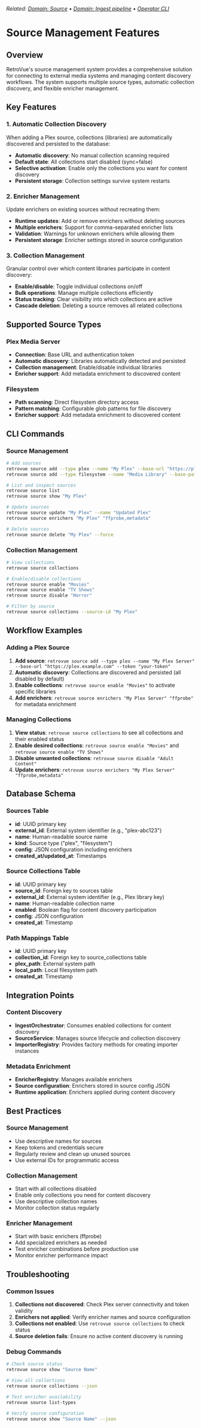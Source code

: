 _Related: [Domain: Source](../domain/Source.md) • [Domain: Ingest pipeline](../domain/IngestPipeline.md) • [Operator CLI](../operator/CLI.md)_

# Source Management Features

## Overview

RetroVue's source management system provides a comprehensive solution for connecting to external media systems and managing content discovery workflows. The system supports multiple source types, automatic collection discovery, and flexible enricher management.

## Key Features

### 1. Automatic Collection Discovery

When adding a Plex source, collections (libraries) are automatically discovered and persisted to the database:

- **Automatic discovery**: No manual collection scanning required
- **Default state**: All collections start disabled (sync=false)
- **Selective activation**: Enable only the collections you want for content discovery
- **Persistent storage**: Collection settings survive system restarts

### 2. Enricher Management

Update enrichers on existing sources without recreating them:

- **Runtime updates**: Add or remove enrichers without deleting sources
- **Multiple enrichers**: Support for comma-separated enricher lists
- **Validation**: Warnings for unknown enrichers while allowing them
- **Persistent storage**: Enricher settings stored in source configuration

### 3. Collection Management

Granular control over which content libraries participate in content discovery:

- **Enable/disable**: Toggle individual collections on/off
- **Bulk operations**: Manage multiple collections efficiently
- **Status tracking**: Clear visibility into which collections are active
- **Cascade deletion**: Deleting a source removes all related collections

## Supported Source Types

### Plex Media Server

- **Connection**: Base URL and authentication token
- **Automatic discovery**: Libraries automatically detected and persisted
- **Collection management**: Enable/disable individual libraries
- **Enricher support**: Add metadata enrichment to discovered content

### Filesystem

- **Path scanning**: Direct filesystem directory access
- **Pattern matching**: Configurable glob patterns for file discovery
- **Enricher support**: Add metadata enrichment to discovered content

## CLI Commands

### Source Management

```bash
# Add sources
retrovue source add --type plex --name "My Plex" --base-url "https://plex.example.com" --token "token"
retrovue source add --type filesystem --name "Media Library" --base-path "/media/movies"

# List and inspect sources
retrovue source list
retrovue source show "My Plex"

# Update sources
retrovue source update "My Plex" --name "Updated Plex"
retrovue source enrichers "My Plex" "ffprobe,metadata"

# Delete sources
retrovue source delete "My Plex" --force
```

### Collection Management

```bash
# View collections
retrovue source collections

# Enable/disable collections
retrovue source enable "Movies"
retrovue source enable "TV Shows"
retrovue source disable "Horror"

# Filter by source
retrovue source collections --source-id "My Plex"
```

## Workflow Examples

### Adding a Plex Source

1. **Add source**: `retrovue source add --type plex --name "My Plex Server" --base-url "https://plex.example.com" --token "your-token"`
2. **Automatic discovery**: Collections are discovered and persisted (all disabled by default)
3. **Enable collections**: `retrovue source enable "Movies"` to activate specific libraries
4. **Add enrichers**: `retrovue source enrichers "My Plex Server" "ffprobe"` for metadata enrichment

### Managing Collections

1. **View status**: `retrovue source collections` to see all collections and their enabled status
2. **Enable desired collections**: `retrovue source enable "Movies"` and `retrovue source enable "TV Shows"`
3. **Disable unwanted collections**: `retrovue source disable "Adult Content"`
4. **Update enrichers**: `retrovue source enrichers "My Plex Server" "ffprobe,metadata"`

## Database Schema

### Sources Table

- **id**: UUID primary key
- **external_id**: External system identifier (e.g., "plex-abc123")
- **name**: Human-readable source name
- **kind**: Source type ("plex", "filesystem")
- **config**: JSON configuration including enrichers
- **created_at/updated_at**: Timestamps

### Source Collections Table

- **id**: UUID primary key
- **source_id**: Foreign key to sources table
- **external_id**: External system identifier (e.g., Plex library key)
- **name**: Human-readable collection name
- **enabled**: Boolean flag for content discovery participation
- **config**: JSON configuration
- **created_at**: Timestamp

### Path Mappings Table

- **id**: UUID primary key
- **collection_id**: Foreign key to source_collections table
- **plex_path**: External system path
- **local_path**: Local filesystem path
- **created_at**: Timestamp

## Integration Points

### Content Discovery

- **IngestOrchestrator**: Consumes enabled collections for content discovery
- **SourceService**: Manages source lifecycle and collection discovery
- **ImporterRegistry**: Provides factory methods for creating importer instances

### Metadata Enrichment

- **EnricherRegistry**: Manages available enrichers
- **Source configuration**: Enrichers stored in source config JSON
- **Runtime application**: Enrichers applied during content discovery

## Best Practices

### Source Management

- Use descriptive names for sources
- Keep tokens and credentials secure
- Regularly review and clean up unused sources
- Use external IDs for programmatic access

### Collection Management

- Start with all collections disabled
- Enable only collections you need for content discovery
- Use descriptive collection names
- Monitor collection status regularly

### Enricher Management

- Start with basic enrichers (ffprobe)
- Add specialized enrichers as needed
- Test enricher combinations before production use
- Monitor enricher performance impact

## Troubleshooting

### Common Issues

1. **Collections not discovered**: Check Plex server connectivity and token validity
2. **Enrichers not applied**: Verify enricher names and source configuration
3. **Collections not enabled**: Use `retrovue source collections` to check status
4. **Source deletion fails**: Ensure no active content discovery is running

### Debug Commands

```bash
# Check source status
retrovue source show "Source Name"

# View all collections
retrovue source collections --json

# Test enricher availability
retrovue source list-types

# Verify source configuration
retrovue source show "Source Name" --json
```
